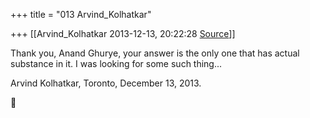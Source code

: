 +++
title = "013 Arvind_Kolhatkar"

+++
[[Arvind_Kolhatkar	2013-12-13, 20:22:28 [Source](https://groups.google.com/g/samskrita/c/Hd_Xp7QZ3ZM)]]



Thank you, Anand Ghurye, your answer is the only one that has actual substance in it. I was looking for some such thing...

  

Arvind Kolhatkar, Toronto, December 13, 2013.




